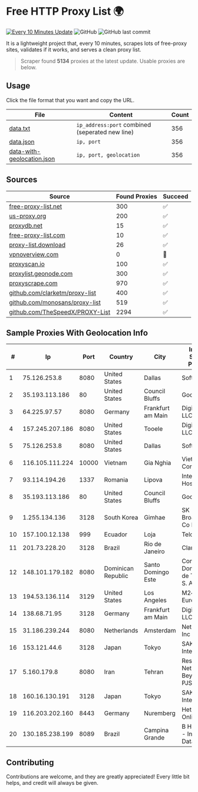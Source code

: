 
# Free HTTP Proxy List 🌍

[![Every 10 Minutes Update](https://github.com/mertguvencli/http-proxy-list/actions/workflows/main.yml/badge.svg?branch=main)](https://github.com/mertguvencli/http-proxy-list/actions/workflows/main.yml)
![GitHub](https://img.shields.io/github/license/mertguvencli/http-proxy-list)
![GitHub last commit](https://img.shields.io/github/last-commit/mertguvencli/http-proxy-list)

It is a lightweight project that, every 10 minutes, scrapes lots of free-proxy sites, validates if it works, and serves a clean proxy list.


> Scraper found **5134** proxies at the latest update. Usable proxies are below.

## Usage

Click the file format that you want and copy the URL.


|File|Content|Count|
|----|-------|-----|
|[data.txt](https://raw.githubusercontent.com/mertguvencli/http-proxy-list/main/proxy-list/data.txt)|`ip_address:port` combined (seperated new line)|356|
|[data.json](https://raw.githubusercontent.com/mertguvencli/http-proxy-list/main/proxy-list/data.json)|`ip, port`|356|
|[data-with-geolocation.json](https://raw.githubusercontent.com/mertguvencli/http-proxy-list/main/proxy-list/data-with-geolocation.json)|`ip, port, geolocation`|356|

## Sources

|Source|Found Proxies|Succeed|
|------|-------------|-------|
|[free-proxy-list.net](https://free-proxy-list.net)|300|✅|
|[us-proxy.org](https://www.us-proxy.org)|200|✅|
|[proxydb.net](http://proxydb.net)|15|✅|
|[free-proxy-list.com](https://free-proxy-list.com/?page=&port=&type%5B%5D=http&type%5B%5D=https&up_time=0&search=Search)|10|✅|
|[proxy-list.download](https://www.proxy-list.download/HTTP)|26|✅|
|[vpnoverview.com](https://vpnoverview.com/privacy/anonymous-browsing/free-proxy-servers)|0|🚫|
|[proxyscan.io](https://www.proxyscan.io)|100|✅|
|[proxylist.geonode.com](https://proxylist.geonode.com/api/proxy-list?limit=300&page=1&sort_by=lastChecked&sort_type=desc&protocols=http,https)|300|✅|
|[proxyscrape.com](https://api.proxyscrape.com/v2/?request=displayproxies&protocol=http&timeout=10000&country=all&ssl=all&anonymity=all)|970|✅|
|[github.com/clarketm/proxy-list](https://raw.githubusercontent.com/clarketm/proxy-list/master/proxy-list-raw.txt)|400|✅|
|[github.com/monosans/proxy-list](https://raw.githubusercontent.com/monosans/proxy-list/main/proxies/http.txt)|519|✅|
|[github.com/TheSpeedX/PROXY-List](https://raw.githubusercontent.com/TheSpeedX/PROXY-List/master/http.txt)|2294|✅|


## Sample Proxies With Geolocation Info

|#|Ip|Port|Country|City|Internet Service Provider|
|-|--|----|-------|----|-------------------------|
|1|75.126.253.8|8080|United States|Dallas|SoftLayer|
|2|35.193.113.186|80|United States|Council Bluffs|Google LLC|
|3|64.225.97.57|8080|Germany|Frankfurt am Main|DigitalOcean, LLC|
|4|157.245.207.186|8080|United States|Tooele|DigitalOcean, LLC|
|5|75.126.253.8|8080|United States|Dallas|SoftLayer|
|6|116.105.111.224|10000|Vietnam|Gia Nghia|Viettel Corporation|
|7|93.114.194.26|1337|Romania|Lipova|Interkvm Host SRL|
|8|35.193.113.186|80|United States|Council Bluffs|Google LLC|
|9|1.255.134.136|3128|South Korea|Gimhae|SK Broadband Co Ltd|
|10|157.100.12.138|999|Ecuador|Loja|Telconet S.A|
|11|201.73.228.20|3128|Brazil|Rio de Janeiro|Claro S.A|
|12|148.101.179.182|8080|Dominican Republic|Santo Domingo Este|Compañía Dominicana de Teléfonos S. A|
|13|194.53.136.114|3129|United States|Los Angeles|M247 Europe SRL|
|14|138.68.71.95|3128|Germany|Frankfurt am Main|DigitalOcean, LLC|
|15|31.186.239.244|8080|Netherlands|Amsterdam|NetSkope Inc|
|16|153.121.44.6|3128|Japan|Tokyo|SAKURA Internet Inc.|
|17|5.160.179.8|8080|Iran|Tehran|Respina Networks & Beyond PJSC|
|18|160.16.130.191|3128|Japan|Tokyo|SAKURA Internet Inc.|
|19|116.203.202.160|8443|Germany|Nuremberg|Hetzner Online GmbH|
|20|130.185.238.199|8089|Brazil|Campina Grande|B Host Brasil - Internet Datacenter|



## Contributing

Contributions are welcome, and they are greatly appreciated! Every
little bit helps, and credit will always be given.

